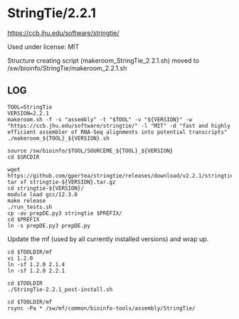 StringTie/2.2.1
===============

<https://ccb.jhu.edu/software/stringtie/>

Used under license:
MIT

Structure creating script (makeroom_StringTie_2.2.1.sh) moved to /sw/bioinfo/StringTie/makeroom_2.2.1.sh

LOG
---

    TOOL=StringTie
    VERSION=2.2.1
    makeroom.sh -f -s "assembly" -t "$TOOL" -v "${VERSION}" -w "https://ccb.jhu.edu/software/stringtie/" -l "MIT" -d "fast and highly efficient assembler of RNA-Seq alignments into potential transcripts"
    ./makeroom_${TOOL}_${VERSION}.sh 

    source /sw/bioinfo/$TOOL/SOURCEME_${TOOL}_${VERSION} 
    cd $SRCDIR

    wget https://github.com/gpertea/stringtie/releases/download/v2.2.1/stringtie-${VERSION}.tar.gz
    tar xf stringtie-${VERSION}.tar.gz 
    cd stringtie-${VERSION}/
    module load gcc/12.3.0
    make release
    ./run_tests.sh 
    cp -av prepDE.py3 stringtie $PREFIX/
    cd $PREFIX
    ln -s prepDE.py3 prepDE.py

Update the mf (used by all currently installed versions) and wrap up.

    cd $TOOLDIR/mf
    vi 1.2.0
    ln -sf 1.2.0 2.1.4
    ln -sf 1.2.0 2.2.1

    cd $TOOLDIR
    ./StringTie-2.2.1_post-install.sh

    cd $TOOLDIR/mf
    rsync -Pa * /sw/mf/common/bioinfo-tools/assembly/StringTie/
